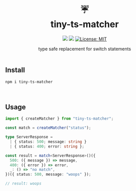 <h1 align="center" style="margin-top:0;"> 
<div>☔</div>
<div>tiny-ts-matcher</div> </h1>
<p align="center">
  <a href="https://www.npmjs.com/package/tiny-ts-matcher"><img src="https://img.shields.io/npm/v/tiny-ts-matcher" /></a>
  <img src="https://img.shields.io/bundlephobia/minzip/tiny-ts-matcher" />
  <a href="https://github.com/kefranabg/readme-md-generator/blob/master/LICENSE">
    <img alt="License: MIT" src="https://img.shields.io/badge/license-MIT-blue.svg" target="_blank" />
  </a>
</p>
<div align="center">type safe replacement for switch statements</div>

<br/>

## **Install**

`npm i tiny-ts-matcher`

<br/>

## **Usage**

```typescript
import { createMatcher } from "tiny-ts-matcher";

const match = createMatcher("status");

type ServerResponse =
  | { status: 500; message: string }
  | { status: 400; error: string };

const result = match<ServerResponse>()({
  500: ({ message }) => message,
  400: ({ error }) => error,
  _: () => "no match",
})({ status: 500, message: "woops" });

// result: woops
```
